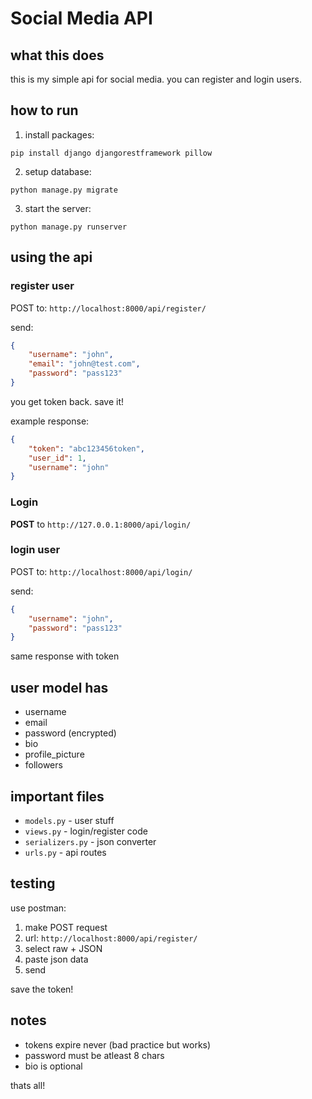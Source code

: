 # Social Media API

## what this does
this is my simple api for social media. you can register and login users.

## how to run

1. install packages:
```
pip install django djangorestframework pillow
```

2. setup database:
```
python manage.py migrate
```

3. start the server:
```
python manage.py runserver
```

## using the api

### register user
POST to: `http://localhost:8000/api/register/`

send:
```json
{
    "username": "john",
    "email": "john@test.com",
    "password": "pass123"
}
```

you get token back. save it!

example response:
```json
{
    "token": "abc123456token",
    "user_id": 1,
    "username": "john"
}
```

### Login
**POST** to `http://127.0.0.1:8000/api/login/`

### login user
POST to: `http://localhost:8000/api/login/`

send:
```json
{
    "username": "john",
    "password": "pass123"
}
```

same response with token

## user model has
- username
- email
- password (encrypted)
- bio
- profile_picture
- followers

## important files
- `models.py` - user stuff
- `views.py` - login/register code
- `serializers.py` - json converter
- `urls.py` - api routes

## testing
use postman:
1. make POST request
2. url: `http://localhost:8000/api/register/`
3. select raw + JSON
4. paste json data
5. send

save the token!

## notes
- tokens expire never (bad practice but works)
- password must be atleast 8 chars
- bio is optional

thats all!
